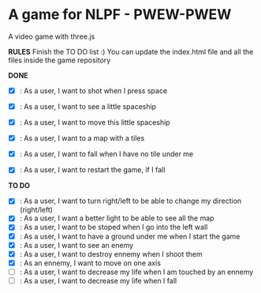A game for NLPF - PWEW-PWEW
===========================

A video game with three.js

**RULES**
Finish the TO DO list :)
You can update the index.html file and all the files inside the game repository

**DONE**

- [X] : As a user, I want to shot when I press space
- [X] : As a user, I want to see a little spaceship
- [X] : As a user, I want to move this little spaceship
- [X] : As a user, I want to a map with a tiles
- [X] : As a user, I want to fall when I have no tile under me
- [X] : As a user, I want to restart the game, if I fall


**TO DO**

- [X] : As a user, I want to turn right/left to be able to change my direction (right/left)
- [X] : As a user, I want a better light to be able to see all the map
- [X] : As a user, I want to be stoped when I go into the left wall
- [X] : As a user, I want to have a ground under me when I start the game
- [X] : As a user, I want to see an enemy
- [X] : As a user, I want to destroy ennemy when I shoot them
- [X] : As an ennemy, I want to move on one axis
- [ ] : As a user, I want to decrease my life when I am touched by an ennemy
- [ ] : As a user, I want to decrease my life when I fall
